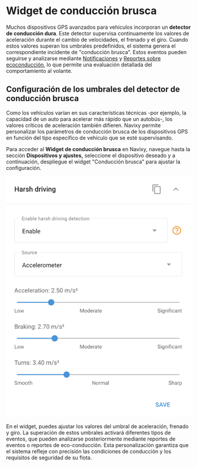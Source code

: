 # Widget de conducción brusca

Muchos dispositivos GPS avanzados para vehículos incorporan un **detector de conducción dura**. Este detector supervisa continuamente los valores de aceleración durante el cambio de velocidades, el frenado y el giro. Cuando estos valores superan los umbrales predefinidos, el sistema genera el correspondiente incidente de "conducción brusca". Estos eventos pueden seguirse y analizarse mediante [Notifica](../../../../../wiki/pages/createpage.action)[c](../../reglas-y-alertas/safety/conduccin-dura.md)[ion](../../../../../wiki/pages/createpage.action)[e](../../reglas-y-alertas/safety/conduccin-dura.md)[s](../../../../../wiki/pages/createpage.action) y [Reportes sobre ecoconducción](../../gestin-de-flotas/conduccin-ecolgica-eco-driving.md), lo que permite una evaluación detallada del comportamiento al volante.

## Configuración de los umbrales del detector de conducción brusca

Como los vehículos varían en sus características técnicas -por ejemplo, la capacidad de un auto para acelerar más rápido que un autobús-, los valores críticos de aceleración también difieren. Navixy permite personalizar los parámetros de conducción brusca de los dispositivos GPS en función del tipo específico de vehículo que se esté supervisando.

Para acceder al **Widget de conducción brusca** en Navixy, navegue hasta la sección **Dispositivos y ajustes,** seleccione el dispositivo deseado y a continuación, despliegue el widget "Conducción brusca" para ajustar la configuración.

![image-20240815-214000.png](attachments/image-20240815-214000.png)

En el widget, puedes ajustar los valores del umbral de aceleración, frenado y giro. La superación de estos umbrales activará diferentes tipos de eventos, que pueden analizarse posteriormente mediante reportes de eventos o reportes de eco-conducción. Esta personalización garantiza que el sistema refleje con precisión las condiciones de conducción y los requisitos de seguridad de su flota.
